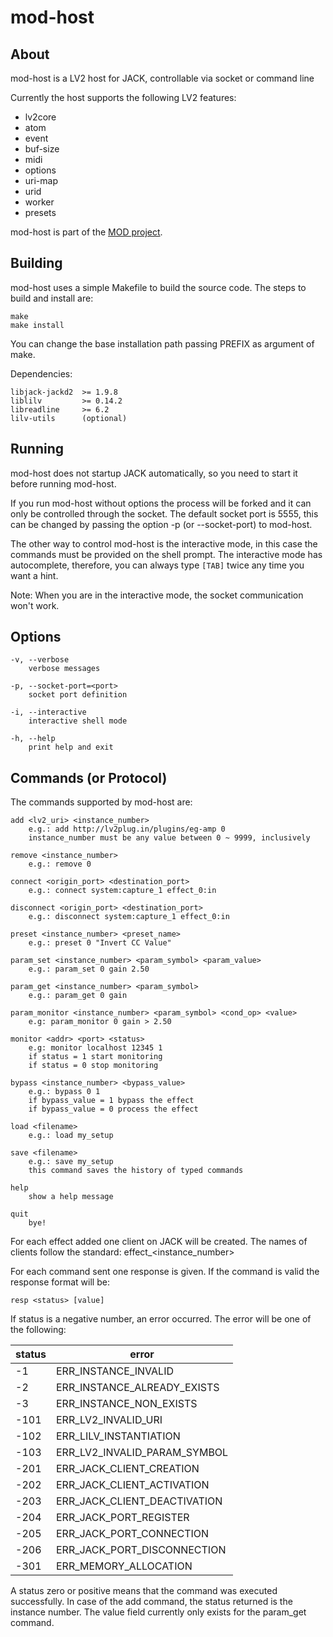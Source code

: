 mod-host
========

About
-----

mod-host is a LV2 host for JACK, controllable via socket or command line

Currently the host supports the following LV2 features:

* lv2core
* atom
* event
* buf-size
* midi
* options
* uri-map
* urid
* worker
* presets

mod-host is part of the [MOD project](http://portalmod.com).


Building
--------

mod-host uses a simple Makefile to build the source code.
The steps to build and install are:

    make
    make install

You can change the base installation path passing PREFIX as argument of make.

Dependencies:

    libjack-jackd2  >= 1.9.8
    liblilv         >= 0.14.2
    libreadline     >= 6.2
    lilv-utils      (optional)


Running
-------

mod-host does not startup JACK automatically, so you need to start it before
running mod-host.

If you run mod-host without options the process will be forked and it can only
be controlled through the socket.
The default socket port is 5555, this can be changed by passing the option
-p (or --socket-port) to mod-host.

The other way to control mod-host is the interactive mode, in this case the
commands must be provided on the shell prompt.
The interactive mode has autocomplete, therefore, you can always type `[TAB]`
twice any time you want a hint.

Note: When you are in the interactive mode, the socket communication won't work.


Options
-------
    -v, --verbose
        verbose messages

    -p, --socket-port=<port>
        socket port definition

    -i, --interactive
        interactive shell mode

    -h, --help
        print help and exit


Commands (or Protocol)
----------------------

The commands supported by mod-host are:

    add <lv2_uri> <instance_number>
        e.g.: add http://lv2plug.in/plugins/eg-amp 0
        instance_number must be any value between 0 ~ 9999, inclusively

    remove <instance_number>
        e.g.: remove 0

    connect <origin_port> <destination_port>
        e.g.: connect system:capture_1 effect_0:in

    disconnect <origin_port> <destination_port>
        e.g.: disconnect system:capture_1 effect_0:in

    preset <instance_number> <preset_name>
        e.g.: preset 0 "Invert CC Value"

    param_set <instance_number> <param_symbol> <param_value>
        e.g.: param_set 0 gain 2.50

    param_get <instance_number> <param_symbol>
        e.g.: param_get 0 gain

    param_monitor <instance_number> <param_symbol> <cond_op> <value>
        e.g: param_monitor 0 gain > 2.50

    monitor <addr> <port> <status>
        e.g: monitor localhost 12345 1
        if status = 1 start monitoring
        if status = 0 stop monitoring

    bypass <instance_number> <bypass_value>
        e.g.: bypass 0 1
        if bypass_value = 1 bypass the effect
        if bypass_value = 0 process the effect

    load <filename>
        e.g.: load my_setup

    save <filename>
        e.g.: save my_setup
        this command saves the history of typed commands

    help
        show a help message

    quit
        bye!

For each effect added one client on JACK will be created. The names of clients
follow the standard: effect_\<instance_number\>

For each command sent one response is given. If the command is valid the
response format will be:

    resp <status> [value]

If status is a negative number, an error occurred. The error will be one of the
following:

| status  | error                            |
| --------|----------------------------------|
| -1      | ERR\_INSTANCE\_INVALID           |
| -2      | ERR\_INSTANCE\_ALREADY\_EXISTS   |
| -3      | ERR\_INSTANCE\_NON\_EXISTS       |
| -101    | ERR\_LV2\_INVALID\_URI           |
| -102    | ERR\_LILV\_INSTANTIATION         |
| -103    | ERR\_LV2\_INVALID\_PARAM\_SYMBOL |
| -201    | ERR\_JACK\_CLIENT\_CREATION      |
| -202    | ERR\_JACK\_CLIENT\_ACTIVATION    |
| -203    | ERR\_JACK\_CLIENT\_DEACTIVATION  |
| -204    | ERR\_JACK\_PORT\_REGISTER        |
| -205    | ERR\_JACK\_PORT\_CONNECTION      |
| -206    | ERR\_JACK\_PORT\_DISCONNECTION   |
| -301    | ERR\_MEMORY\_ALLOCATION          |

A status zero or positive means that the command was executed successfully.
In case of the add command, the status returned is the instance number.
The value field currently only exists for the param_get command.
